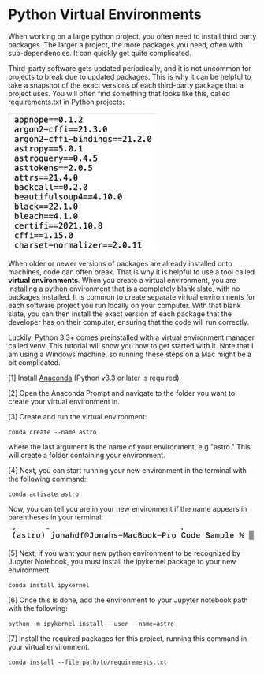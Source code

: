 <h1>Python Virtual Environments</h1>

When working on a large python project, you often need to install third party packages. The larger a project, the more packages you need, often with sub-dependencies. It can quickly get quite complicated. 

Third-party software gets updated periodically, and it is not uncommon for projects to break due to updated packages. This is why it can be helpful to take a snapshot of the exact versions of each third-party package that a project uses. You will often find something that looks like this, called requirements.txt in Python projects:

![requirements.txt](images/requirements.txt.jog.jpg)

When older or newer versions of packages are already installed onto machines, code can often break. That is why it is helpful to use a tool called **virtual environments**. When you create a virtual environment, you are installing a python environment that is a completely blank slate, with no packages installed. It is common to create separate virtual environments for each software project you run locally on your computer. With that blank slate, you can then install the exact version of each package that the developer has on their computer, ensuring that the code will run correctly.

Luckily, Python 3.3+ comes preinstalled with a virtual environment manager called venv. This tutorial will show you how to get started with it. Note that I am using a Windows machine, so running these steps on a Mac might be a bit complicated.

[1] Install [Anaconda](https://repo.anaconda.com/archive/Anaconda3-2022.05-Windows-x86_64.exe) (Python v3.3 or later is required). 

[2] Open the Anaconda Prompt and navigate to the folder you want to create your virtual environment in. 

[3] Create and run the virtual environment:

```
conda create --name astro
```

where the last argument is the name of your environment, e.g "astro." This will create a folder containing your environment.

[4] Next, you can start running your new environment in the terminal with the following command:

```
conda activate astro
```

Now, you can tell you are in your new environment if the name appears in parentheses in your terminal:

![python command line](images/python_environment.jpg)

[5] Next, if you want your new python environment to be recognized by Jupyter Notebook, you must install the ipykernel package to your new environment:

```
conda install ipykernel
```

[6] Once this is done, add the environment to your Jupyter notebook path with the following:

```
python -m ipykernel install --user --name=astro
```

[7] Install the required packages for this project, running this command in your virtual environment.

```
conda install --file path/to/requirements.txt
```
